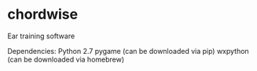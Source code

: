 # chordwise
Ear training software

Dependencies:
Python 2.7
pygame (can be downloaded via pip)
wxpython (can be downloaded via homebrew) 
